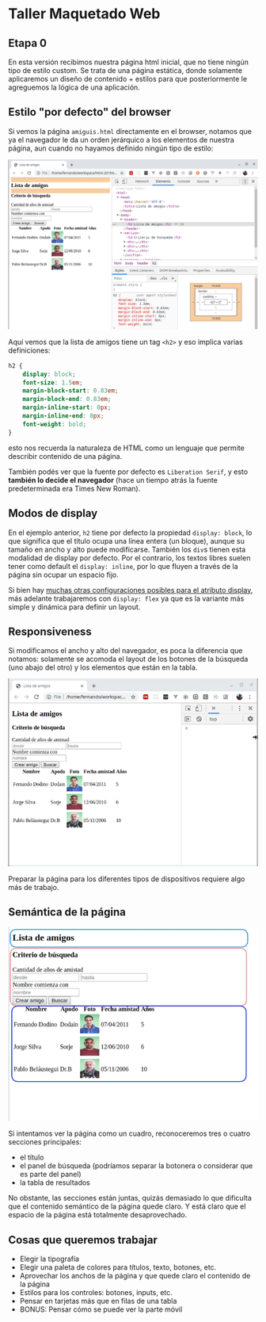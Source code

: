 # Taller Maquetado Web

## Etapa 0

En esta versión recibimos nuestra página html inicial, que no tiene ningún tipo de estilo custom. Se trata de una página estática, donde solamente aplicaremos un diseño de contenido + estilos para que posteriormente le agreguemos la lógica de una aplicación.

## Estilo "por defecto" del browser

Si vemos la página `amiguis.html` directamente en el browser, notamos que ya el navegador le da un orden jerárquico a los elementos de nuestra página, aun cuando no hayamos definido ningún tipo de estilo:

![page html](extra/pageHtml.png)

Aquí vemos que la lista de amigos tiene un tag `<h2>` y eso implica varias definiciones:

```css
h2 {
    display: block;
    font-size: 1.5em;
    margin-block-start: 0.83em;
    margin-block-end: 0.83em;
    margin-inline-start: 0px;
    margin-inline-end: 0px;
    font-weight: bold;
}
```

esto nos recuerda la naturaleza de HTML como un lenguaje que permite describir contenido de una página.

También podés ver que la fuente por defecto es `Liberation Serif`, y esto **también lo decide el navegador** (hace un tiempo atrás la fuente predeterminada era Times New Roman).

## Modos de display

En el ejemplo anterior, `h2` tiene por defecto la propiedad `display: block`, lo que significa que el título ocupa una línea entera (un bloque), aunque su tamaño en ancho y alto puede modificarse. También los `div`s tienen esta modalidad de display por defecto. Por el contrario, los textos libres suelen tener como default el `display: inline`, por lo que fluyen a través de la página sin ocupar un espacio fijo.

Si bien hay [muchas otras configuraciones posibles para el atributo display](https://www.geeksforgeeks.org/css-display-property/), más adelante trabajaremos con `display: flex` ya que es la variante más simple y dinámica para definir un layout.

## Responsiveness

Si modificamos el ancho y alto del navegador, es poca la diferencia que notamos: solamente se acomoda el layout de los botones de la búsqueda (uno abajo del otro) y los elementos que están en la tabla.

![resize browser](extra/resizeBrowser.gif)

Preparar la página para los diferentes tipos de dispositivos requiere algo más de trabajo.

## Semántica de la página

![content](extra/content.jpg)

Si intentamos ver la página como un cuadro, reconoceremos tres o cuatro secciones principales:

- el título
- el panel de búsqueda (podríamos separar la botonera o considerar que es parte del panel)
- la tabla de resultados

No obstante, las secciones están juntas, quizás demasiado lo que dificulta que el contenido semántico de la página quede claro. Y está claro que el espacio de la página está totalmente desaprovechado.

## Cosas que queremos trabajar

- Elegir la tipografía
- Elegir una paleta de colores para títulos, texto, botones, etc.
- Aprovechar los anchos de la página y que quede claro el contenido de la página
- Estilos para los controles: botones, inputs, etc.
- Pensar en tarjetas más que en filas de una tabla
- BONUS: Pensar cómo se puede ver la parte móvil
